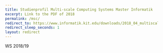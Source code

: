 ```yaml
---
title: Studienprofil Multi-scale Computing Systems Master Informatik
excerpt: Link to the PDF of 2018
permalink: /msc/
redirect_to: https://www.informatik.kit.edu/downloads/2018_04_multiscalecomputing.pdf
redirect_sleep_seconds: 1
layout: redirect
---
```


WS 2018/19
